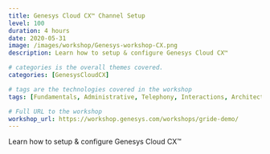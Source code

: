 ```yaml
---
title: Genesys Cloud CX™️ Channel Setup
level: 100
duration: 4 hours
date: 2020-05-31
image: /images/workshop/Genesys-workshop-CX.png
description: Learn how to setup & configure Genesys Cloud CX™️ 

# categories is the overall themes covered. 
categories: [GenesysCloudCX]

# tags are the technologies covered in the workshop
tags: [Fundamentals, Administrative, Telephony, Interactions, Architect]

# Full URL to the workshop
workshop_url: https://workshop.genesys.com/workshops/gride-demo/
---
```


Learn how to setup & configure Genesys Cloud CX™️
